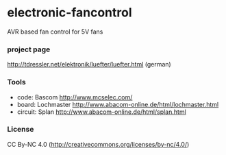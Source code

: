 # electronic-fancontrol
AVR based fan control for 5V fans

### project page
http://tdressler.net/elektronik/luefter/luefter.html (german)

### Tools
* code: Bascom http://www.mcselec.com/
* board: Lochmaster http://www.abacom-online.de/html/lochmaster.html
* circuit: Splan http://www.abacom-online.de/html/splan.html

### License
CC By-NC 4.0 (http://creativecommons.org/licenses/by-nc/4.0/)
